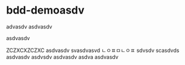 # bdd-demoasdv
advasdv
asdvasdv

asdvasdv

ZCZXCXZCZXC
asdvasdv
svasdvasvd
ㄴㅇㅍㅁㄴㅇㅍ
sdvsdv
scasdvds
asdvasdv
asdvsdv
asdvasdv
asdva
asdvasdv

